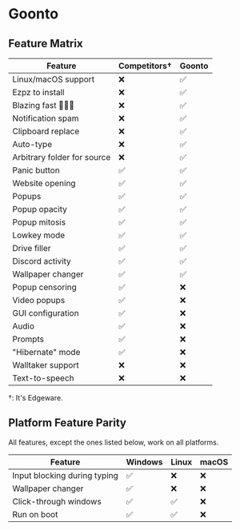 # Goonto

## Feature Matrix

| **Feature**         | **Competitors**† | **Goonto** |
| ------------------- | ------------ | ---------- |
| Linux/macOS support |      ❌      |     ✅     |
| Ezpz to install     |      ❌      |     ✅     |
| Blazing fast 🚀🚀🚀 |      ❌      |     ✅     |
| Notification spam   |      ❌      |     ✅     |
| Clipboard replace   |      ❌      |     ✅     |
| Auto-type           |      ❌      |     ✅     |
| Arbitrary folder for source | ❌    |     ✅     |
| Panic button        |      ✅      |     ✅     |
| Website opening     |      ✅      |     ✅     |
| Popups              |      ✅      |     ✅     |
| Popup opacity       |      ✅      |     ✅     |
| Popup mitosis       |      ✅      |     ✅     |
| Lowkey mode         |      ✅      |     ✅     |
| Drive filler        |      ✅      |     ✅     |
| Discord activity    |      ✅      |     ✅     |
| Wallpaper changer   |      ✅      |     ✅     |
| Popup censoring     |      ✅      |     ❌     |
| Video popups        |      ✅      |     ❌     |
| GUI configuration   |      ✅      |     ❌     |
| Audio               |      ✅      |     ❌     |
| Prompts             |      ✅      |     ❌     |
| "Hibernate" mode    |      ✅      |     ❌     |
| Walltaker support   |      ❌      |     ❌     |
| Text-to-speech      |      ❌      |     ❌     |

†: It's Edgeware.

## Platform Feature Parity

All features, except the ones listed below, work on all platforms.

| **Feature**                  | **Windows** | **Linux** | **macOS** |
| ---------------------------- | ----------- | --------- | --------- |
| Input blocking during typing |     ✅      |    ❌    |    ❌     |
| Wallpaper changer            |     ✅      |    ❌    |    ❌     |
| Click-through windows        |     ✅      |    ✅    |    ❌     |
| Run on boot                  |     ✅      |    ✅    |    ❌     |
